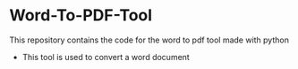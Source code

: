 # Word-To-PDF-Tool
This repository contains the code for the word to pdf tool made with python
- This tool is used to convert a word document
